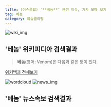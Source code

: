 ```yaml
---
title: (이슈클립) '**베놈**' 관련 이슈, 기사 모아 보기
tag: 베놈
category: 이슈클리핑
---
```

![wiki_img](https://user-images.githubusercontent.com/42597476/44503234-41136a80-a6d0-11e8-9071-6fc6418eafe4.png)
## **'**베놈**'** 위키피디아 검색결과
>**베놈**(영어: Venom)은 다음과 같은 뜻이 있다.

<a href="https://ko.wikipedia.org/wiki/베놈" target="_blank">위키백과 전체보기</a>

![wordcloud](https://s3.ap-northeast-2.amazonaws.com/lyrics101-wordcloud/2018-10-03-1538532868.png)
![news_img](https://user-images.githubusercontent.com/42597476/44507050-1206f400-a6e4-11e8-8d98-7ffbfebb353f.png)
## **'**베놈**'** 뉴스속보 검색결과

